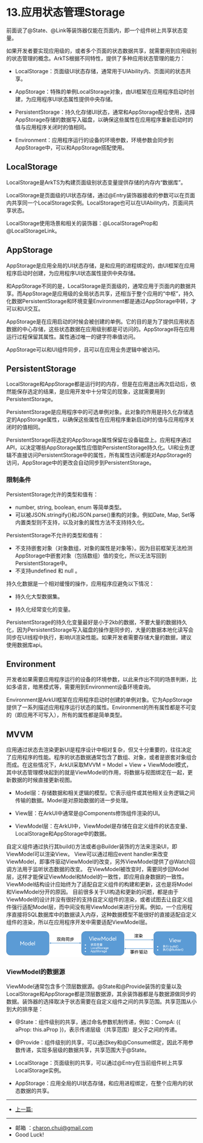 # 13.应用状态管理Storage


前面说了@State、@Link等装饰器仅能在页面内，即一个组件树上共享状态变量。    

如果开发者要实现应用级的，或者多个页面的状态数据共享，就需要用到应用级别的状态管理的概念。ArkTS根据不同特性，提供了多种应用状态管理的能力：

- LocalStorage：页面级UI状态存储，通常用于UIAbility内、页面间的状态共享。

- AppStorage：特殊的单例LocalStorage对象，由UI框架在应用程序启动时创建，为应用程序UI状态属性提供中央存储。

- PersistentStorage：持久化存储UI状态，通常和AppStorage配合使用，选择AppStorage存储的数据写入磁盘，以确保这些属性在应用程序重新启动时的值与应用程序关闭时的值相同。

- Environment：应用程序运行的设备的环境参数，环境参数会同步到AppStorage中，可以和AppStorage搭配使用。



## LocalStorage

LocalStorage是ArkTS为构建页面级别状态变量提供存储的内存内“数据库”。


LocalStorage是页面级的UI状态存储，通过@Entry装饰器接收的参数可以在页面内共享同一个LocalStorage实例。LocalStorage也可以在UIAbility内，页面间共享状态。

LocalStorage使用场景和相关的装饰器：@LocalStorageProp和@LocalStorageLink。


## AppStorage

AppStorage是应用全局的UI状态存储，是和应用的进程绑定的，由UI框架在应用程序启动时创建，为应用程序UI状态属性提供中央存储。

和AppStorage不同的是，LocalStorage是页面级的，通常应用于页面内的数据共享。而AppStorage是应用级的全局状态共享，还相当于整个应用的“中枢”，持久化数据PersistentStorage和环境变量Environment都是通过AppStorage中转，才可以和UI交互。


AppStorage是在应用启动的时候会被创建的单例。它的目的是为了提供应用状态数据的中心存储，这些状态数据在应用级别都是可访问的。AppStorage将在应用运行过程保留其属性。属性通过唯一的键字符串值访问。

AppStorage可以和UI组件同步，且可以在应用业务逻辑中被访问。

## PersistentStorage

LocalStorage和AppStorage都是运行时的内存，但是在应用退出再次启动后，依然能保存选定的结果，是应用开发中十分常见的现象，这就需要用到PersistentStorage。

PersistentStorage是应用程序中的可选单例对象。此对象的作用是持久化存储选定的AppStorage属性，以确保这些属性在应用程序重新启动时的值与应用程序关闭时的值相同。



PersistentStorage将选定的AppStorage属性保留在设备磁盘上。应用程序通过API，以决定哪些AppStorage属性应借助PersistentStorage持久化。UI和业务逻辑不直接访问PersistentStorage中的属性，所有属性访问都是对AppStorage的访问，AppStorage中的更改会自动同步到PersistentStorage。


### 限制条件
PersistentStorage允许的类型和值有：

- number, string, boolean, enum 等简单类型。
- 可以被JSON.stringify()和JSON.parse()重构的对象。例如Date, Map, Set等内置类型则不支持，以及对象的属性方法不支持持久化。

PersistentStorage不允许的类型和值有：

- 不支持嵌套对象（对象数组，对象的属性是对象等）。因为目前框架无法检测AppStorage中嵌套对象（包括数组）值的变化，所以无法写回到PersistentStorage中。
- 不支持undefined 和 null 。

持久化数据是一个相对缓慢的操作，应用程序应避免以下情况：

- 持久化大型数据集。

- 持久化经常变化的变量。

PersistentStorage的持久化变量最好是小于2kb的数据，不要大量的数据持久化，因为PersistentStorage写入磁盘的操作是同步的，大量的数据本地化读写会同步在UI线程中执行，影响UI渲染性能。如果开发者需要存储大量的数据，建议使用数据库api。


## Environment

开发者如果需要应用程序运行的设备的环境参数，以此来作出不同的场景判断，比如多语言，暗黑模式等，需要用到Environment设备环境查询。

Environment是ArkUI框架在应用程序启动时创建的单例对象。它为AppStorage提供了一系列描述应用程序运行状态的属性。Environment的所有属性都是不可变的（即应用不可写入），所有的属性都是简单类型。



## MVVM

应用通过状态去渲染更新UI是程序设计中相对复杂，但又十分重要的，往往决定了应用程序的性能。程序的状态数据通常包含了数组、对象，或者是嵌套对象组合而成。在这些情况下，ArkUI采取MVVM = Model + View + ViewModel模式，其中状态管理模块起到的就是ViewModel的作用，将数据与视图绑定在一起，更新数据的时候直接更新视图。

- Model层：存储数据和相关逻辑的模型。它表示组件或其他相关业务逻辑之间传输的数据。Model是对原始数据的进一步处理。

- View层：在ArkUI中通常是@Components修饰组件渲染的UI。

- ViewModel层：在ArkUI中，ViewModel是存储在自定义组件的状态变量、LocalStorage和AppStorage中的数据。

自定义组件通过执行其build()方法或者@Builder装饰的方法来渲染UI，即ViewModel可以渲染View。
View可以通过相应event handler来改变ViewModel，即事件驱动ViewModel的改变，另外ViewModel提供了@Watch回调方法用于监听状态数据的改变。
在ViewModel被改变时，需要同步回Model层，这样才能保证ViewModel和Model的一致性，即应用自身数据的一致性。
ViewModel结构设计应始终为了适配自定义组件的构建和更新，这也是将Model和ViewModel分开的原因。
目前很多关于UI构造和更新的问题，都是由于ViewModel的设计并没有很好的支持自定义组件的渲染，或者试图去让自定义组件强行适配Model层，而中间没有用ViewModel来进行分离。例如，一个应用程序直接将SQL数据库中的数据读入内存，这种数据模型不能很好的直接适配自定义组件的渲染，所以在应用程序开发中需要适配ViewModel层。



![image](https://github.com/CharonChui/Pictures/blob/master/arkui_mvvm.png?raw=true)



### ViewModel的数据源

ViewModel通常包含多个顶层数据源。@State和@Provide装饰的变量以及LocalStorage和AppStorage都是顶层数据源，其余装饰器都是与数据源做同步的数据。装饰器的选择取决于状态需要在自定义组件之间的共享范围。共享范围从小到大的排序是：

- @State：组件级别的共享，通过命名参数机制传递，例如：CompA: ({ aProp: this.aProp })，表示传递层级（共享范围）是父子之间的传递。

- @Provide：组件级别的共享，可以通过key和@Consume绑定，因此不用参数传递，实现多层级的数据共享，共享范围大于@State。

- LocalStorage：页面级别的共享，可以通过@Entry在当前组件树上共享LocalStorage实例。

- AppStorage：应用全局的UI状态存储，和应用进程绑定，在整个应用内的状态数据的共享。















----------


- [上一篇:]()



    
---

- 邮箱 ：charon.chui@gmail.com  
- Good Luck! 
